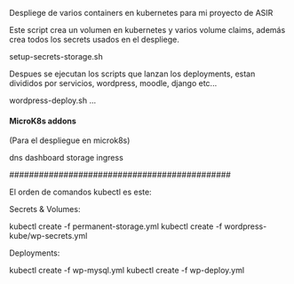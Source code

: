 
Despliege de varios containers en kubernetes para mi proyecto de ASIR


Este script crea un volumen en kubernetes y varios volume claims,
además crea todos los secrets usados en el despliege.

setup-secrets-storage.sh 

Despues se ejecutan los scripts que lanzan los deployments, estan
divididos por servicios, wordpress, moodle, django etc...

wordpress-deploy.sh
...

#### MicroK8s addons ########################
(Para el despliegue en microk8s)

dns dashboard storage ingress

#############################################


El orden de comandos kubectl es este:

Secrets & Volumes:

kubectl create -f permanent-storage.yml
kubectl create -f wordpress-kube/wp-secrets.yml


Deployments:

kubectl create -f wp-mysql.yml
kubectl create -f wp-deploy.yml

